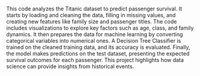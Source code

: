 This code analyzes the Titanic dataset to predict passenger survival. It starts by loading and cleaning the data, filling in missing values, and creating new features like family size and passenger titles. The code includes visualizations to explore key factors such as age, class, and family dynamics. It then prepares the data for machine learning by converting categorical variables into numerical ones. A Decision Tree Classifier is trained on the cleaned training data, and its accuracy is evaluated. Finally, the model makes predictions on the test dataset, presenting the expected survival outcomes for each passenger. This project highlights how data science can provide insights from historical events.



